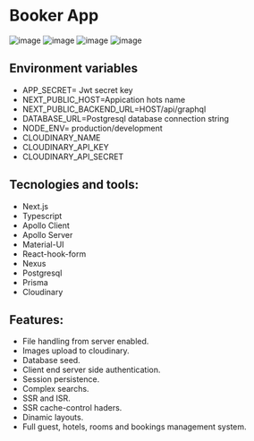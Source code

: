 # Booker App

![image](https://drive.google.com/uc?export=view&id=1Q_pjetCMvmBjT46-JS-xsIxJ0W0jipoh)
![image](https://drive.google.com/uc?export=view&id=1_PoKOUhF9Xrn1ef30KdmGAjmBZdwfjGM)
![image](https://drive.google.com/uc?export=view&id=1XeSzls-_lK8A4XZoWA4j_nYkSMeNONdn)
![image](https://drive.google.com/uc?export=view&id=15bk-2BBE68kwNMVk3aAXSY0sSLXUm3Ly)

## Environment variables

- APP_SECRET= Jwt secret key
- NEXT_PUBLIC_HOST=Appication hots name
- NEXT_PUBLIC_BACKEND_URL=HOST/api/graphql
- DATABASE_URL=Postgresql database connection string
- NODE_ENV= production/development
- CLOUDINARY_NAME
- CLOUDINARY_API_KEY
- CLOUDINARY_API_SECRET

## Tecnologies and tools:

- Next.js
- Typescript
- Apollo Client
- Apollo Server
- Material-UI
- React-hook-form
- Nexus
- Postgresql 
- Prisma
- Cloudinary

## Features:
- File handling from server enabled.
- Images upload to cloudinary.
- Database seed.
- Client end server side authentication.
- Session persistence.
- Complex searchs.
- SSR and ISR. 
- SSR cache-control haders.
- Dinamic layouts.
- Full guest, hotels, rooms and bookings management system.
